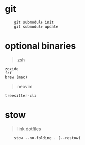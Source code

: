 # git
```
    git submodule init
    git submodule update
```

# optional binaries
> zsh
```
zoxide
fzf
brew (mac)
```
>neovim
```
treesitter-cli
```

# stow

> link dotfiles

```
    stow --no-folding . (--restow)
```


